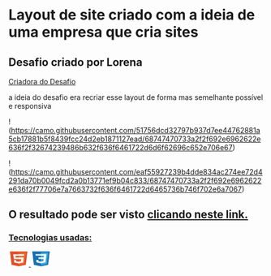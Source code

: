 # Layout de site criado com a ideia de uma empresa que cria sites

## Desafio criado por Lorena

<a href="https://github.com/Lorenalgm/codar" target="_blank">Criadora do Desafio</a>

a ideia do desafio era recriar esse layout de forma mas semelhante possível e responsiva

!(https://camo.githubusercontent.com/51756dcd32797b937d7ee44762881a5cb17881b5f8439fcc24d2eb1871127ead/68747470733a2f2f692e6962622e636f2f32674239486b632f636f6461722d6d6f62696c652e706e67)

!(https://camo.githubusercontent.com/eaf55927239b4dde834ac274ee72d4291da70b0049fcd2a0b13771ef9b04c833/68747470733a2f2f692e6962622e636f2f77706e7a7663732f636f6461722d6465736b746f702e6a7067)

## O resultado pode ser visto <a href="https://kauacnok.github.io/Projeto-Codar/" target="_blank">clicando neste link.

### Tecnologias usadas:

<img alt="Kauã-HTML" height="30" width="40" src="https://raw.githubusercontent.com/devicons/devicon/master/icons/html5/html5-original.svg">
<img alt="Kauã-CSS" height="30" width="40" src="https://raw.githubusercontent.com/devicons/devicon/master/icons/css3/css3-original.svg">

